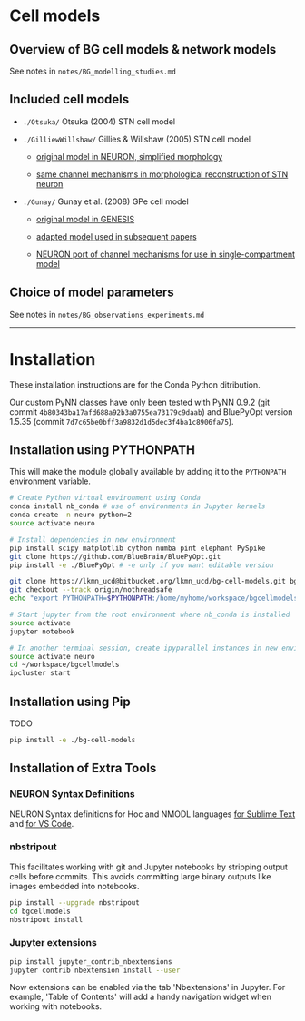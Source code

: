 
# Cell models

## Overview of BG cell models & network models

See notes in `notes/BG_modelling_studies.md`

## Included cell models

- `./Otsuka/` Otsuka (2004) STN cell model


- `./GilliewWillshaw/` Gillies & Willshaw (2005) STN cell model
	
	+ [original model in NEURON, simplified morphology](https://senselab.med.yale.edu/ModelDB/showmodel.cshtml?model=74298)

	+ [same channel mechanisms in morphological reconstruction of STN neuron](https://senselab.med.yale.edu/ModelDB/ShowModel.cshtml?model=151460)


- `./Gunay/` Gunay et al. (2008) GPe cell model

	+ [original model in GENESIS](https://senselab.med.yale.edu/modeldb/ShowModel.cshtml?model=114639)

	+ [adapted model used in subsequent papers](https://senselab.med.yale.edu/modeldb/ShowModel.cshtml?model=136315)

	+ [NEURON port of channel mechanisms for use in single-compartment model](https://senselab.med.yale.edu/modeldb/ShowModel.cshtml?model=143100)


## Choice of model parameters

See notes in `notes/BG_observations_experiments.md`

--------------------------------------------------------------------------------

# Installation

These installation instructions are for the Conda Python ditribution.

Our custom PyNN classes have only been tested with PyNN 0.9.2 (git commit
`4b80343ba17afd688a92b3a0755ea73179c9daab`) and BluePyOpt version 1.5.35 
(commit `7d7c65be0bff3a9832d1d5dec3f4ba1c8906fa75`).

## Installation using PYTHONPATH

This will make the module globally available by adding it to the `PYTHONPATH` environment variable.

```bash
# Create Python virtual environment using Conda
conda install nb_conda # use of environments in Jupyter kernels
conda create -n neuro python=2
source activate neuro

# Install dependencies in new environment
pip install scipy matplotlib cython numba pint elephant PySpike
git clone https://github.com/BlueBrain/BluePyOpt.git
pip install -e ./BluePyOpt # -e only if you want editable version

git clone https://lkmn_ucd@bitbucket.org/lkmn_ucd/bg-cell-models.git bgcellmodels
git checkout --track origin/nothreadsafe
echo "export PYTHONPATH=$PYTHONPATH:/home/myhome/workspace/bgcellmodels" >> ~/.bashrc

# Start jupyter from the root environment where nb_conda is installed
source activate
jupyter notebook

# In another terminal session, create ipyparallel instances in new environment
source activate neuro
cd ~/workspace/bgcellmodels
ipcluster start
```

## Installation using Pip

TODO

```sh
pip install -e ./bg-cell-models
```

## Installation of Extra Tools

### NEURON Syntax Definitions

NEURON Syntax definitions for Hoc and NMODL languages [for Sublime Text](https://github.com/jordan-g/NEURON-for-Sublime-Text) and [for VS Code](https://github.com/imatlopez/vscode-neuron).

### nbstripout

This facilitates working with git and Jupyter notebooks by stripping output cells before commits. This avoids committing large binary outputs like images embedded into notebooks.

```bash
pip install --upgrade nbstripout
cd bgcellmodels
nbstripout install
```

### Jupyter extensions

```bash
pip install jupyter_contrib_nbextensions
jupyter contrib nbextension install --user
```

Now extensions can be enabled via the tab 'Nbextensions' in Jupyter. For example, 'Table of Contents' will add a handy navigation widget when working with notebooks.

